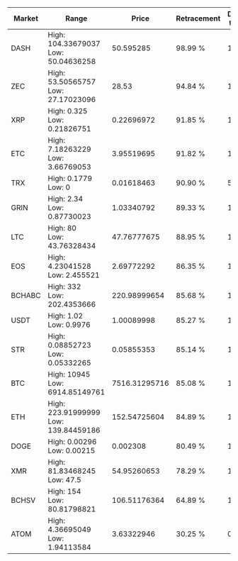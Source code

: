 | Market | Range | Price| Retracement | Doubles to 50% |
| --- | --- | --- | --- | --- |
| DASH | High: 104.33679037<br />Low: 50.04636258 | 50.595285 | 98.99 % | 1.53 |
| ZEC | High: 53.50565757<br />Low: 27.17023096 | 28.53 | 94.84 % | 1.41 |
| XRP | High: 0.325<br />Low: 0.21826751 | 0.22696972 | 91.85 % | 1.20 |
| ETC | High: 7.18263229<br />Low: 3.66769053 | 3.95519695 | 91.82 % | 1.37 |
| TRX | High: 0.1779<br />Low: 0 | 0.01618463 | 90.90 % | 5.50 |
| GRIN | High: 2.34<br />Low: 0.87730023 | 1.03340792 | 89.33 % | 1.56 |
| LTC | High: 80<br />Low: 43.76328434 | 47.76777675 | 88.95 % | 1.30 |
| EOS | High: 4.23041528<br />Low: 2.455521 | 2.69772292 | 86.35 % | 1.24 |
| BCHABC | High: 332<br />Low: 202.4353666 | 220.98999654 | 85.68 % | 1.21 |
| USDT | High: 1.02<br />Low: 0.9976 | 1.00089998 | 85.27 % | 1.01 |
| STR | High: 0.08852723<br />Low: 0.05332265 | 0.05855353 | 85.14 % | 1.21 |
| BTC | High: 10945<br />Low: 6914.85149761 | 7516.31295716 | 85.08 % | 1.19 |
| ETH | High: 223.91999999<br />Low: 139.84459186 | 152.54725604 | 84.89 % | 1.19 |
| DOGE | High: 0.00296<br />Low: 0.00215 | 0.002308 | 80.49 % | 1.11 |
| XMR | High: 81.83468245<br />Low: 47.5 | 54.95260653 | 78.29 % | 1.18 |
| BCHSV | High: 154<br />Low: 80.81798821 | 106.51176364 | 64.89 % | 1.10 |
| ATOM | High: 4.36695049<br />Low: 1.94113584 | 3.63322946 | 30.25 % | 0.00 |
